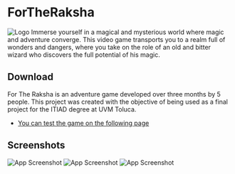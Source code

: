 # ForTheRaksha
![Logo](https://img.itch.zone/aW1nLzE0MTc4Mjk5LmpwZw==/original/SPX%2Bqr.jpg)
Immerse yourself in a magical and mysterious world where magic and adventure converge. This video game transports you to a realm full of wonders and dangers, where you take on the role of an old and bitter wizard who discovers the full potential of his magic.

## Download
For The Raksha is an adventure game developed over three months by 5 people. This project was created with the objective of being used as a final project for the ITIAD degree at UVM Toluca.
- [You can test the game on the following page ](https://github.com/matiassingers/awesome-readme)
## Screenshots
![App Screenshot](https://img.itch.zone/aW1hZ2UvMjM5Mzk5Mi8xNDE3NzExOC5wbmc=/original/fjwdw%2B.png)
![App Screenshot](https://img.itch.zone/aW1hZ2UvMjM5Mzk5Mi8xNDE3NzExNy5wbmc=/original/SSYK5L.png)
![App Screenshot](https://img.itch.zone/aW1hZ2UvMjM5Mzk5Mi8xNDE3NzUxOS5qcGc=/original/OljpoD.jpg)
